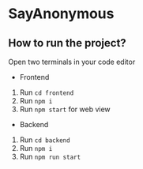 # SayAnonymous

## How to run the project?

Open two terminals in your code editor

- Frontend

1. Run `cd frontend`
2. Run `npm i`
3. Run `npm start` for web view

- Backend

1. Run `cd backend`
2. Run `npm i`
3. Run `npm run start`
